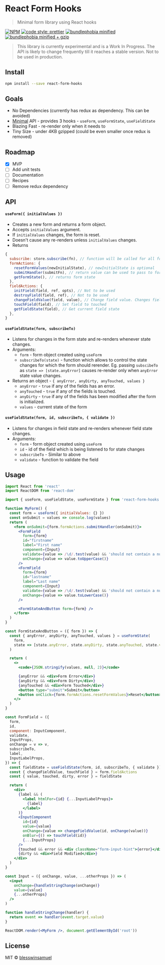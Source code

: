 # React Form Hooks

> Minimal form library using React hooks

[![NPM](https://img.shields.io/npm/v/react-form-hooks.svg?style=flat-square)](https://www.npmjs.com/package/react-form-hooks)
[![code style: prettier](https://img.shields.io/badge/code_style-prettier-ff69b4.svg?style=flat-square)](https://github.com/prettier/prettier)
[![bundlephobia minified](https://flat.badgen.net/bundlephobia/min/react-form-hooks)](https://bundlephobia.com/result?p=react-form-hooks)
[![bundlephobia minified + gzip](https://flat.badgen.net/bundlephobia/minzip/react-form-hooks)](https://bundlephobia.com/result?p=react-form-hooks)

> This library is currently experimental and is a Work In Progress. The API is likely to change frequently till it reaches a stable version. Not to be used in production.

## Install

```bash
npm install --save react-form-hooks
```

## Goals

- No Dependencies (currently has redux as dependency. This can be avoided)
- [Minimal](https://www.youtube.com/watch?v=4anAwXYqLG8) API - provides 3 hooks - `useForm`, `useFormState`, `useFieldState`
- Blazing Fast - re-render only when it needs to
- Tiny Size - under 4KB gzipped (could be even smaller once redux is removed)

## Roadmap

- [x] MVP
- [ ] Add unit tests
- [ ] Documentation
- [ ] Recipes
- [ ] Remove redux dependency

## API

#### `useForm({ initialValues })` 
- Creates a new form and returns a form object.
- Accepts `initialValues` argument.
- If `initialValues` changes, the form is reset.
- Doesn't cause any re-renders unless `initialValues` changes.
- Returns
```js
{
  subscribe: store.subscribe(fn), // function will be called for all form state changes. Returns unsubscribe function.
  formActions: {
    resetFormValues(newInitialState), // newInitialState is optional
    submitHandler(submitFn), // return value can be used to pass to form onSubmit prop. Accepts the actual function to be called when submitting the form. Form is not submitted if the form is invalid (i.e., it has some errors). Also sets all fields to touched state.
    getFormState(), // returns form state
  },
  fieldActions: {
    initField(field, ref, opts), // Not to be used
    destroyField(field, ref), // Not to be used
    changeFieldValue(field, value), // Change field value. Changes field value and sets dirty to true.
    touchField(field), // Set field to touched
    getFieldState(field), // Get current field state
  },
}
```

#### `useFieldState(form, subscribeTo)`
- Listens for changes in the form state and re-renders whenever state changes.
- Arguments:
  - `form` - form object created using `useForm`
  - `subscribeTo(state)` - function which allows to control the state changes for which the form should rerender.
    Eg. passing `subscibeTo` as `state => [state.anyError]` causes re-render only when `anyError` state value changes.
- Returns an object - `{ anyError, anyDirty, anyTouched, values }`
  - `anyError` - `true` if any of the fields has an error.
  - `anyTouched` - `true` if any of the fields is touched.
  - `anyDirty` - `true` if any of the fields has been modified after the form is initialized.
  - `values` - current state of the form

#### `useFieldState(form, id, subscribeTo, { validate })`
- Listens for changes in field state and re-renders whenever field state changes.
- Arguments:
  - `form` - form object created using `useForm`
  - `id` - id of the field which is being listened to for state changes
  - `subscribeTo` - Similar to above
  - `validate` - function to validate the field

## Usage

```jsx
import React from 'react'
import ReactDOM from 'react-dom'

import { useForm, useFieldState, useFormState } from 'react-form-hooks'

function MyForm() {
  const form = useForm({ initialValues: {} })
  const onSubmit = values => console.log(values)
  return (
    <form onSubmit={form.formActions.submitHandler(onSubmit)}>
      <FormField
        form={form}
        id="firstname"
        label="First name"
        component={Input}
        validate={value => /\d/.test(value) && 'should not contain a number'}
        onChange={value => value.toUpperCase()}
      />
      <FormField
        form={form}
        id="lastname"
        label="Last name"
        component={Input}
        validate={value => /\d/.test(value) && 'should not contain a number'}
        onChange={value => value.toLowerCase()}
      />

      <FormStateAndButton form={form} />
    </form>
  )
}

const FormStateAndButton = ({ form }) => {
  const { anyError, anyDirty, anyTouched, values } = useFormState(
    form,
    state => [state.anyError, state.anyDirty, state.anyTouched, state.values]
  )

  return (
    <>
      <code>{JSON.stringify(values, null, 2)}</code>

      {anyError && <div>Form Error</div>}
      {anyDirty && <div>Form Dirty</div>}
      {anyTouched && <div>Form Touched</div>}
      <button type="submit">Submit</button>
      <button onClick={form.formActions.resetFormValues}>Reset</button>
    </>
  )
}

const FormField = ({
  form,
  id,
  component: InputComponent,
  validate,
  InputProps,
  onChange = v => v,
  subscribeTo,
  label,
  InputLabelProps,
}) => {
  const fieldState = useFieldState(form, id, subscribeTo, { validate })
  const { changeFieldValue, touchField } = form.fieldActions
  const { value, touched, dirty, error } = fieldState

  return (
    <div>
      {label && (
        <label htmlFor={id} {...InputLabelProps}>
          {label}
        </label>
      )}
      <InputComponent
        id={id}
        value={value}
        onChange={value => changeFieldValue(id, onChange(value))}
        onBlur={() => touchField(id)}
        {...InputProps}
      />
      {touched && error && <div className="form-input-hint">{error}</div>}
      {dirty && <div>Field Modified</div>}
    </div>
  )
}

const Input = ({ onChange, value, ...otherProps }) => (
  <input
    onChange={handleStringChange(onChange)}
    value={value}
    {...otherProps}
  />
)

function handleStringChange(handler) {
  return event => handler(event.target.value)
}

ReactDOM.render(<MyForm />, document.getElementById('root'))
```

## License

MIT © [blesswinsamuel](https://github.com/blesswinsamuel)
